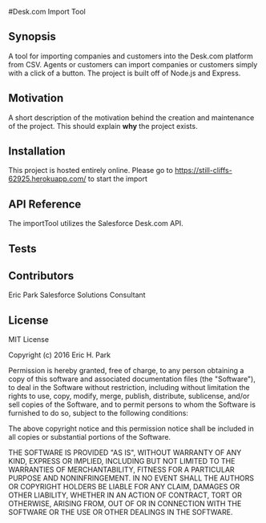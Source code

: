 #Desk.com Import Tool

## Synopsis
A tool for importing companies and customers into the Desk.com platform from CSV. Agents or customers can import companies or customers simply with a click of a button. The project is built off of Node.js and Express. 

## Motivation
A short description of the motivation behind the creation and maintenance of the project. This should explain **why** the project exists.

## Installation
This project is hosted entirely online. Please go to https://still-cliffs-62925.herokuapp.com/ to start the import

## API Reference
The importTool utilizes the Salesforce Desk.com API.

## Tests

## Contributors

Eric Park 
Salesforce Solutions Consultant

## License
MIT License

Copyright (c) 2016 Eric H. Park

Permission is hereby granted, free of charge, to any person obtaining a copy
of this software and associated documentation files (the "Software"), to deal
in the Software without restriction, including without limitation the rights
to use, copy, modify, merge, publish, distribute, sublicense, and/or sell
copies of the Software, and to permit persons to whom the Software is
furnished to do so, subject to the following conditions:

The above copyright notice and this permission notice shall be included in all
copies or substantial portions of the Software.

THE SOFTWARE IS PROVIDED "AS IS", WITHOUT WARRANTY OF ANY KIND, EXPRESS OR
IMPLIED, INCLUDING BUT NOT LIMITED TO THE WARRANTIES OF MERCHANTABILITY,
FITNESS FOR A PARTICULAR PURPOSE AND NONINFRINGEMENT. IN NO EVENT SHALL THE
AUTHORS OR COPYRIGHT HOLDERS BE LIABLE FOR ANY CLAIM, DAMAGES OR OTHER
LIABILITY, WHETHER IN AN ACTION OF CONTRACT, TORT OR OTHERWISE, ARISING FROM,
OUT OF OR IN CONNECTION WITH THE SOFTWARE OR THE USE OR OTHER DEALINGS IN THE
SOFTWARE.

